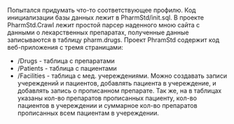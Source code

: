 Попытался придумать что-то соответствующее профилю. Код инициализации базы данных лежит в  PharmStd/init.sql.
 В проекте PharmStd.Crawl лежит простой парсер наденного мною сайта с данными о лекарственных препаратах, полученные данные записываются в таблицу pharm.drugs. 
Проект PhramStd содержит код веб-приложения с тремя страницами:
* /Drugs - таблица с препаратами
* /Patients - таблица с пациентами
* /Facilities - таблица с мед. учереждениями. 
Можно создавать записи учереждений и пациентов, добавлять пациента в учереждение, и добавлять запись о прописанном препарате. Так же, на в таблицах указаны кол-во препаратов прописанных пациенту, кол-во пациентов в учереждении и суммарное кол-во препаратов прописанных всем пациентам в учереждении.
